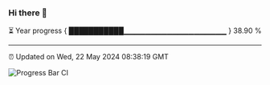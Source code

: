 ### Hi there 👋

⏳ Year progress { ███████████▁▁▁▁▁▁▁▁▁▁▁▁▁▁▁▁▁▁▁ } 38.90 %

---

⏰ Updated on Wed, 22 May 2024 08:38:19 GMT

![Progress Bar CI](https://github.com/IshwaranRudhara/GIT-ACTION/workflows/Progress%20Bar%20CI/badge.svg)
